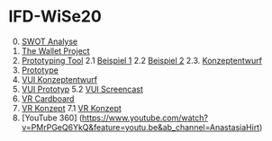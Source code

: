 # IFD-WiSe20
0. [SWOT Analyse](https://lucifischer.github.io/IFD-WiSe20/task0/task0.html)
1. [The Wallet Project](https://lucifischer.github.io/IFD-WiSe20/task01/TheWalletProject.pdf)
2. [Prototyping Tool](https://lucifischer.github.io/IFD-WiSe20/task02/PrototypingTool–wireframe.cc.md)
2.1 [Beispiel 1](https://github.com/LuciFischer/IFD-WiSe20/blob/main/task02/media/interactivity_fidelity.mp4)
2.2 [Beispiel 2](https://github.com/LuciFischer/IFD-WiSe20/blob/main/task02/media/intranet_srcreencast%20(1).mp4)
2.3. [Konzeptentwurf](https://github.com/LuciFischer/IFD-WiSe20/blob/main/task02/2.2/KonzeptentwurfIntranet.pdf)
3. [Prototype](https://xd.adobe.com/view/129dec08-b314-4743-97cb-b142a673667f-47ce/?fullscreen)
4. [VUI Konzeptentwurf](https://lucifischer.github.io/IFD-WiSe20/task04/VUI_V2.pdf)
5. [VUI Prototyp](https://sftp.hs-furtwangen.de/~fischerl/interface/)
5.2 [VUI Screencast](https://sftp.hs-furtwangen.de/~fischerl/Screencast.mp4)
6. [VR Cardboard](https://lucifischer.github.io/IFD-WiSe20/task06/VR_documentation.pdf)
7. [VR Konzept](https://lucifischer.github.io/IFD-WiSe20/task07/IFD-Aufgabe7-VR-Konzept.pdf)
7.1 [VR Konzept](https://drive.google.com/file/d/1CEIZLjL8hplm_FtYh03avJ4eG6cRBRJD/view)
8. [YouTube 360] (https://www.youtube.com/watch?v=PMrPGeQ6YkQ&feature=youtu.be&ab_channel=AnastasiaHirt)
